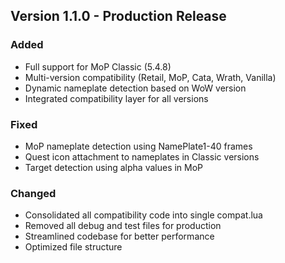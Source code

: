 ## Version 1.1.0 - Production Release

### Added
- Full support for MoP Classic (5.4.8)
- Multi-version compatibility (Retail, MoP, Cata, Wrath, Vanilla)
- Dynamic nameplate detection based on WoW version
- Integrated compatibility layer for all versions

### Fixed
- MoP nameplate detection using NamePlate1-40 frames
- Quest icon attachment to nameplates in Classic versions
- Target detection using alpha values in MoP

### Changed
- Consolidated all compatibility code into single compat.lua
- Removed all debug and test files for production
- Streamlined codebase for better performance
- Optimized file structure